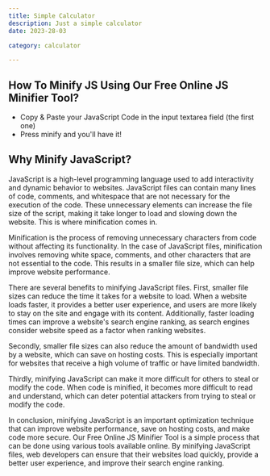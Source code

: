```yaml
---
title: Simple Calculator
description: Just a simple calculator
date: 2023-28-03

category: calculator

---
```


## How To Minify JS Using Our Free Online JS Minifier Tool?

- Copy & Paste your JavaScript Code in the input textarea field (the first one)
- Press minify and you'll have it!

## Why Minify JavaScript?

JavaScript is a high-level programming language used to add interactivity and dynamic behavior to websites. JavaScript files can contain many lines of code, comments, and whitespace that are not necessary for the execution of the code. These unnecessary elements can increase the file size of the script, making it take longer to load and slowing down the website. This is where minification comes in.

Minification is the process of removing unnecessary characters from code without affecting its functionality. In the case of JavaScript files, minification involves removing white space, comments, and other characters that are not essential to the code. This results in a smaller file size, which can help improve website performance.

There are several benefits to minifying JavaScript files. First, smaller file sizes can reduce the time it takes for a website to load. When a website loads faster, it provides a better user experience, and users are more likely to stay on the site and engage with its content. Additionally, faster loading times can improve a website's search engine ranking, as search engines consider website speed as a factor when ranking websites.

Secondly, smaller file sizes can also reduce the amount of bandwidth used by a website, which can save on hosting costs. This is especially important for websites that receive a high volume of traffic or have limited bandwidth.

Thirdly, minifying JavaScript can make it more difficult for others to steal or modify the code. When code is minified, it becomes more difficult to read and understand, which can deter potential attackers from trying to steal or modify the code.

In conclusion, minifying JavaScript is an important optimization technique that can improve website performance, save on hosting costs, and make code more secure. Our Free Online JS Minifier Tool is a simple process that can be done using various tools available online. By minifying JavaScript files, web developers can ensure that their websites load quickly, provide a better user experience, and improve their search engine ranking.